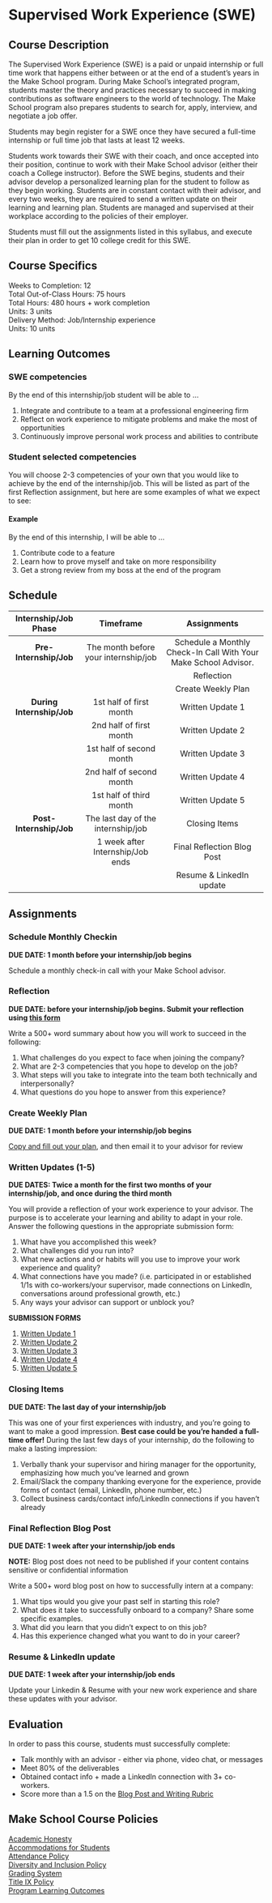 # Supervised Work Experience (SWE)

## Course Description

The Supervised Work Experience (SWE) is a paid or unpaid internship or full time work that happens either between or at the end of a student’s years in the Make School program. During Make School’s integrated program, students master the theory and practices necessary to succeed in making contributions as software engineers to the world of technology. The Make School program also prepares students to search for, apply, interview, and negotiate a job offer. 

Students may begin register for a SWE  once they have secured a full-time internship or full time job that lasts at least 12 weeks.

Students work towards their SWE with their coach, and once accepted into their position, continue to work with their Make School advisor (either their coach a College instructor). Before the SWE begins, students and their advisor develop a personalized learning plan for the student to follow as they begin working. Students are in constant contact with their advisor, and every two weeks, they are required to send a written update on their learning and learning plan. Students are managed and supervised at their workplace according to the policies of their employer. 

Students must fill out the assignments listed in this syllabus, and execute their plan in order to get 10 college credit for this SWE.

## Course Specifics

Weeks to Completion: 12 <br>
Total Out-of-Class Hours: 75 hours <br>
Total Hours: 480 hours + work completion<br>
Units: 3 units <br>
Delivery Method: Job/Internship experience <br>
Units: 10 units


## Learning Outcomes

### SWE competencies
By the end of this internship/job student will be able to …

1. Integrate and contribute to a team at a professional engineering firm
1. Reflect on work experience to mitigate problems and make the most of opportunities
1. Continuously improve personal work process and abilities to contribute

### Student selected competencies

You will choose 2-3 competencies of your own that you would like to achieve by the end of the internship/job. This will be listed as part of the first Reflection assignment, but here are some examples of what we expect to see:

#### Example

By the end of this internship, I will be able to … 

1. Contribute code to a feature
1. Learn how to prove myself and take on more responsibility
1. Get a strong review from my boss at the end of the program


## Schedule

| Internship/Job Phase |          Timeframe          |      Assignments    |
|:-----:|:----------------------:|:---------------------------------------:|
|  **Pre-Internship/Job** |  The month before your internship/job  | Schedule a Monthly Check-In Call With Your Make School Advisor. |
|     |      |   Reflection |
|     |      |   Create Weekly Plan |
|  **During Internship/Job** |  1st half of first month  | Written Update 1 |
|  |  2nd half of first month                        | Written Update 2 |
|  |  1st half of second month                        | Written Update 3 |
|  |  2nd half of second month                        | Written Update 4 |
|  |  1st half of third month                        | Written Update 5 |
|  **Post-Internship/Job** |  The last day of the internship/job    | Closing Items |
|   |  1 week after Internship/Job ends    | Final Reflection Blog Post |
|   |     | Resume & LinkedIn update |

## Assignments

### Schedule Monthly Checkin

**DUE DATE: 1 month before your internship/job begins**

Schedule a monthly check-in call with your Make School advisor.

### Reflection

**DUE DATE: before your internship/job begins. Submit your reflection using [this form](https://forms.gle/9j6HYB8Gpt75a1Uz5)**

Write a 500+ word summary about how you will work to succeed in the following:

1. What challenges do you expect to face when joining the company?
1. What are 2-3 competencies that you hope to develop on the job?
1. What steps will you take to integrate into the team both technically and interpersonally?
1. What questions do you hope to answer from this experience?

### Create Weekly Plan

**DUE DATE: 1 month before your internship/job begins**

[Copy and fill out your plan](Assignments/weekly-plan.md), and then email it to your advisor for review

### Written Updates (1-5)

**DUE DATES: Twice a month for the first two months of your internship/job, and once during the third month**

You will provide a reflection of your work experience to your advisor. The purpose is to accelerate your learning and ability to adapt in your role. Answer the following questions in the appropriate submission form:

1. What have you accomplished this week?
1. What challenges did you run into?
1. What new actions and or habits will you use to improve your work experience and quality?
1. What connections have you made? (i.e. participated in or established 1/1s with co-workers/your supervisor, made connections on LinkedIn, conversations around professional growth, etc.)
1. Any ways your advisor can support or unblock you?

**SUBMISSION FORMS**

1. [Written Update 1](ADD-FORM-HERE)
1. [Written Update 2](ADD-FORM-HERE)
1. [Written Update 3](ADD-FORM-HERE)
1. [Written Update 4](ADD-FORM-HERE)
1. [Written Update 5](ADD-FORM-HERE)

### Closing Items

**DUE DATE: The last day of your internship/job**

This was one of your first experiences with industry, and you’re going to want to make a good impression. **Best case could be you’re handed a full-time offer!** During the last few days of your internship, do the following to make a lasting impression:

1. Verbally thank your supervisor and hiring manager for the opportunity, emphasizing how much you’ve learned and grown
1. Email/Slack the company thanking everyone for the experience, provide forms of contact (email, LinkedIn, phone number, etc.)
1. Collect business cards/contact info/LinkedIn connections if you haven’t already

### Final Reflection Blog Post

**DUE DATE: 1 week after your internship/job ends**

**NOTE:** Blog post does not need to be published if your content contains sensitive or confidential information

Write a 500+ word blog post on how to successfully intern at a company:

1. What tips would you give your past self in starting this role?
1. What does it take to successfully onboard to a company? Share some specific examples.
1. What did you learn that you didn’t expect to on this job?
1. Has this experience changed what you want to do in your career?

### Resume & LinkedIn update

**DUE DATE: 1 week after your internship/job ends**

Update your Linkedin & Resume with your new work experience and share these updates with your advisor.

## Evaluation
In order to pass this course, students must successfully complete:

- Talk monthly with an advisor - either via phone, video chat, or messages
- Meet 80% of the deliverables
- Obtained contact info + made a LinkedIn connection with 3+ co-workers.
- Score more than a 1.5 on the [Blog Post and Writing Rubric](https://docs.google.com/document/d/1T1oqHFoRo0kl7mPUTFupmsoEkLYltKsVgtqyGKDaCgY/edit)

## Make School Course Policies

[Academic Honesty](https://make.sc/academic-honesty)<br>
[Accommodations for Students](https://make.sc/accommodations-for-students)<br>
[Attendance Policy](https://make.sc/attendance-policy)  
[Diversity and Inclusion Policy](https://make.sc/diversity-and-inclusion-policy)<br>
[Grading System](https://make.sc/grading-system)
<br>
[Title IX Policy](https://make.sc/title-ix-policy)<br>
[Program Learning Outcomes](https://make.sc/program-learning-outcomes)
